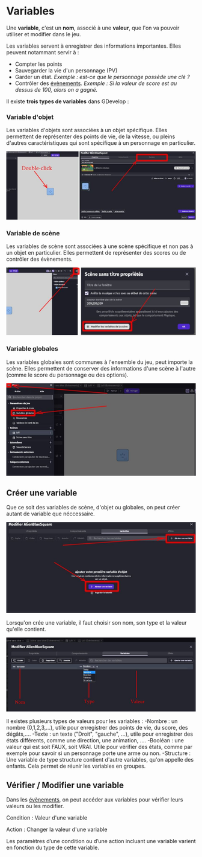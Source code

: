# Variables

Une **variable**, c'est un **nom**, associé à une **valeur**, que l'on va pouvoir utiliser et modifier dans le jeu. 

Les variables servent à enregistrer des informations importantes. Elles peuvent notammant servir à : 
   - Compter les points
   - Sauvegarder la vie d'un personnage (PV)
   - Garder un état. *Exemple : est-ce que le personnage possède une clé ?*
   - Contrôler des [évènements](https://github.com/g404-code-gaming/GDevelop_Cour/blob/main/%C3%A9v%C3%A8nements.md). *Exemple : Si la valeur de score est au dessus de 100, alors on a gagné.*

Il existe **trois types de variables** dans GDevelop : 

### Variable d'objet 

Les variables d'objets sont associées à un objet spécifique. Elles permettent de représenter des points de vie, de la vitesse, ou pleins d'autres caractéristiques qui sont spécifique à un personnage en particulier.

![évènements](https://github.com/g404-code-gaming/GDevelop_Cour/blob/main/Images_cours/variable_1.JPG)

### Variable de scène 

Les variables de scène sont associées à une scène spécifique et non pas à un objet en particulier. Elles permettent de représenter des scores ou de contrôler des évènements.

![évènements](https://github.com/g404-code-gaming/GDevelop_Cour/blob/main/Images_cours/variable_2.JPG)

### Variable globales 

Les variables globales sont communes à l'ensemble du jeu, peut importe la scène. Elles permettent de conserver des informations d'une scène à l'autre (comme le score du personnage ou des options).

![évènements](https://github.com/g404-code-gaming/GDevelop_Cour/blob/main/Images_cours/variable_3.JPG)

## Créer une variable 

Que ce soit des variables de scène, d'objet ou globales, on peut créer autant de variable que néccessaire. 

![évènements](https://github.com/g404-code-gaming/GDevelop_Cour/blob/main/Images_cours/variable_4.JPG)

Lorsqu'on crée une variable, il faut choisir son nom, son type et la valeur qu'elle contient. 

![évènements](https://github.com/g404-code-gaming/GDevelop_Cour/blob/main/Images_cours/variable_5.JPG)

Il existes plusieurs types de valeurs pour les variables : 
   -Nombre : un nombre (0,1,2,3,...), utile pour enregistrer des points de vie, du score, des dégâts,....
   -Texte : un texte ("Droit", "gauche", ...), utile pour enregistrer des états différents, comme une direction, une animation, ....
   -Booléan : une valeur qui est soit FAUX, soit VRAI. Utile pour vérifier des états, comme par exemple pour savoir si un personnage porte une arme ou non. 
   -Structure : Une variable de type structure contient d'autre variables, qu'on appelle des enfants. Cela permet de réunir les variables en groupes.
   
## Vérifier / Modifier une variable 

Dans les [évènements](https://github.com/g404-code-gaming/GDevelop_Cour/blob/main/%C3%A9v%C3%A8nements.md), on peut accéder aux variables pour vérifier leurs valeurs ou les modifier.

Condition : Valeur d'une variable

Action : Changer la valeur d'une variable

Les paramètres d’une condition ou d’une action incluant une variable varient en fonction du type de cette variable.
